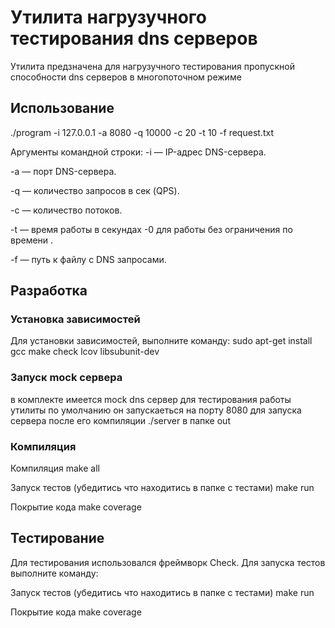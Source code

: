 




# Утилита нагрузучного тестирования dns cерверов 
Утилита предзначена для нагрузучного тестирования пропускной способности dns cерверов в многопоточном режиме 

## Использование
./program -i 127.0.0.1 -a 8080 -q 10000 -c 20 -t 10 -f request.txt

Аргументы командной строки:
-i — IP-адрес DNS-сервера.

-a — порт DNS-сервера.

-q — количество запросов в сек (QPS).

-c — количество потоков.

-t — время работы в секундах -0 для работы без ограничения по времени .

-f — путь к файлу с DNS запросами.

## Разработка



### Установка зависимостей
Для установки зависимостей, выполните команду:
sudo apt-get install gcc make check lcov libsubunit-dev

### Запуск mock сервера
в комплекте имеется mock dns cервер для тестирования работы утилиты по умолчанию он запускаеться на порту 8080 
для запуска сервера после его компиляции
./server в папке out

### Компиляция
Компиляция 
make all

Запуск тестов (убедитись что находитись в папке с тестами)
make run

Покрытие кода 
make coverage

## Тестирование


Для тестирования использовался фреймворк Check. Для запуска тестов выполните команду:

Запуск тестов (убедитись что находитись в папке с тестами)
make run

Покрытие кода 
make coverage

